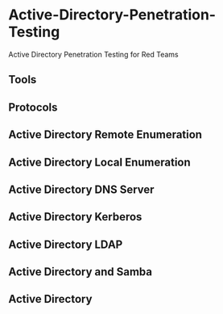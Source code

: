 # Active-Directory-Penetration-Testing
Active Directory Penetration Testing for Red Teams


## Tools


## Protocols



## Active Directory Remote Enumeration


## Active Directory Local Enumeration

## Active Directory DNS Server



## Active Directory Kerberos



## Active Directory LDAP



## Active Directory and Samba


## Active Directory 
